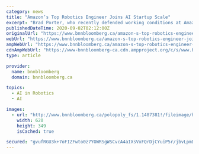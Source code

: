 ```yaml
---
category: news
title: "Amazon’s Top Robotics Engineer Joins AI Startup Scale"
excerpt: "Brad Porter, who recently defended working conditions at Amazon warehouses, leaves to run Scale’s tech division."
publishedDateTime: 2020-09-02T02:12:00Z
originalUrl: "https://www.bnnbloomberg.ca/amazon-s-top-robotics-engineer-joins-ai-startup-scale-1.1487380"
webUrl: "https://www.bnnbloomberg.ca/amazon-s-top-robotics-engineer-joins-ai-startup-scale-1.1487380"
ampWebUrl: "https://www.bnnbloomberg.ca/amazon-s-top-robotics-engineer-joins-ai-startup-scale-1.1487380.amp.html"
cdnAmpWebUrl: "https://www-bnnbloomberg-ca.cdn.ampproject.org/c/s/www.bnnbloomberg.ca/amazon-s-top-robotics-engineer-joins-ai-startup-scale-1.1487380.amp.html"
type: article

provider:
  name: bnnbloomberg
  domain: bnnbloomberg.ca

topics:
  - AI in Robotics
  - AI

images:
  - url: "http://www.bnnbloomberg.ca/polopoly_fs/1.1487381!/fileimage/httpImage/image.jpg_gen/derivatives/landscape_620/brad-porter-vice-president-of-robotics-for-amazon-com-inc-speaks-during-a-prime-air-delivery-drone-reveal-event-in-las-vegas-nevada-u-s-on-wednesday-june-5-2019-amazon-com-inc-has-unveiled-a-revolutionary-new-drone-part-helicopter-and-part-science-fiction-aircraft-that-the-company-expects-to-use-for-test-deliveries-of-toothpaste-and-other-household-goods-starting-within-months.jpg"
    width: 620
    height: 349
    isCached: true

secured: "gvufRGU3k+7oFIZFwto0z7YOWRSgWSCvcA4aIXsVxFQrDjCYuiP5r/jbvLpmD86IP5blJD1sVlfni0R0L7gRdmdZbtWD8OOsLoTiCgqxUF8YR7OLS3pFfnHGC1CKKuM4fW/5fdk1uQ1F327HC1mHrrV6CcwBbndLTlKGuwEsJ1m5bgcemzOtuuj+aPbBjmtqKqRuedwIjJGQg4GtsE8ueMHXKs1eqP6brD05o73GUYlEtZeHmOIfeVahNfshaM65ARAh9mxP+m8ygndQ8di/2aYUPEPNhNLNqrnaZGg8ykXdBF4GVlx1Gee/r7gh6phPaSVHyyHBEk3DhxI4MtIo/foM842lRW8W1E79k9yHGaA=;sETHPec4gg17Cx+Sf3T1vw=="
---
```


